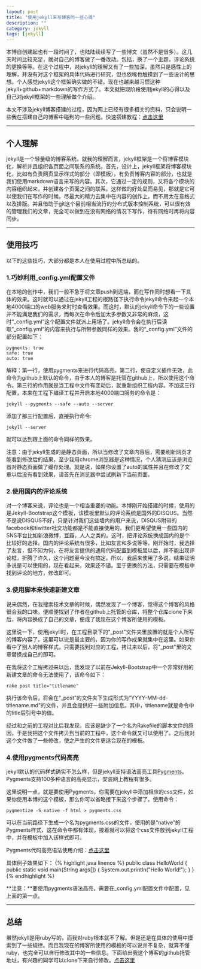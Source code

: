 ```yaml
---
layout: post
title: "使用jekyll来写博客的一些心得"
description: ""
category: jekyll
tags: [jekyll]
---
```


本博自创建起也有一段时间了，也陆陆续续写了一些博文（虽然不是很多）。这几天时间比较充足，就对自己的博客做了一番改动。包括，换了一个主题，评论系统的更换等等。在这个过程中，对jekyll的理解又有了一些加深，虽然只是感性上的理解，并没有对这个框架的具体代码进行研究，但也依稀也触摸到了一些设计的思想。个人感觉jekyll这个框架确实做的不错。现在也越来越习惯这种jekyll+github+markdown的写作方式了。本文就把现阶段使用jekyll的心得以及自己对jekyll框架的一些理解做个介绍。

本文不涉及jekyll博客搭建的过程，因为网上已经有很多相关的资料，只会说明一些我在搭建自己的博客中碰到的一些问题。快速搭建教程：[点击这里](http://jekyllbootstrap.com/)

----
## 个人理解
jekyll是一个轻量级的博客系统。就我的理解而言，jekyll框架是一个将博客模块化，解析并且组织各页面之间联系的系统。首先，设计上，jekyll框架将博客模块化，比如有负责网页显示样式的部分（即模板），有负责博客内容的部分，也就是我们使用markdown语言来写的内容。其次，它通过一定的规则，又将各个模块的内容组织起来，并创建各个页面之间的联系。这样做的好处显而易见，那就是它可以使我们在写作的时候，尽最大的精力去集中在内容的创作上，而不用太在意格式以及排版。并且借助于git这个目前相当流行的分布式版本控制系统，可以很有效的管理我们的文章，完全可以做到在没有网络的情况下写作，待有网络时再将内容同步。

----
## 使用技巧
以下的这些技巧，大部分都是本人在使用过程中所总结的。
### 1.巧妙利用_config.yml配置文件
在本地的创作中，我们一般不急于将文章push到远端，而在写作同时想看一下具体的效果。这时就可以通过在jekyll工程的根路径下执行命令jekyll命令来起一个本地4000端口的web服务来时时查看效果。而这时，默认的jekyll命令下的一些设置并不能满足我们的需求，而每次在命令后加太多参数又非常的麻烦，这时“\_config.yml”这个配置文件就派上用场了。jekyll命令会在执行后读取“\_config.yml”的内容来执行与所带参数同样的效果。我的“\_config.yml”文件的部分配置如下：

	pygments: true
	safe: true
	auto: true
解释：第一行，使用pygments来进行代码高亮。第二行，使自定义插件无效，此命令为github上默认的命令，由于本人的博客是托管在github上，所以使用这个命令。第三行的作用就是当工程中文件有变动后，就重新组织工程内容。不加这三行配置，本来在工程下编译工程并开启本地4000端口服务的命令是：

	jekyll --pygments --safe --auto --server
添加了那三行配置后，直接执行命令:

	jekyll --server
就可以达到跟上面的命令同样的效果。

注意：由于jekyll生成的是静态页面，所以当修改了文章内容后，需要刷新网页才能看到修改后的结果，至少我用chrome浏览器是这种情况，个人猜测应该是浏览器对静态页面做了缓存处理。就是说，如果你设置了auto的属性并且在修改了文章以后没有看到效果，请首先在浏览器中尝试刷新下当前页面。

### 2.使用国内的评论系统
对一个博客来说，评论也是一个相当重要的功能。本博刚开始搭建的时候，使用的是Jekyll-Bootstrap这个模板，该模板里默认的评论系统是国外的DISQUS。当然不是说DISQUS不好，只是针对我们这些墙内的用户来说，DISQUS附带的facebook和tiwitter社交功能都是不能直接使用的。我们更希望使用一些国内的SNS平台比如新浪微博，豆瓣，人人之类的。这时，把评论系统换成国内的是个比较好的选择。国内的评论系统有很多，比如友言和多说等等。刚开始时，我选择了友言，但不知为何，在将友言提供的通用代码配置到模板里以后，并不能出现评论框，折腾了许久，这个问题至今没有搞定。所以，我后来使用了多说。结果证明多说是可以使用的，现在看起来，效果还不错。至于更换的方法，只需要在模板中找到评论的地方，修改即可。

### 3.使用脚本来快速新建文章
说来偶然，在我搜索技术文章的时候，偶然发现了一个博客，觉得这个博客的风格很合我的口味，便顺便找到了作者在github上托管的仓库，将整个仓库clone下来后，将内容换成了自己的文章，便成了我现在这个博客所使用的模板。

这里说一下，使用jekyll时，在工程目录下的"\_post"文件夹里放置的就是个人所写的博客内容了。这里可以说是最主要的，因为你的写作成果就集中在这里。如果你看中了别人的博客样式，只需要找到对应的工程，拷过来以后，将"\_post"里的文章替换成自己的即可。

在我将这个工程拷过来以后，我发现了以前在Jekyll-Bootstrap中一个非常好用的新建文章的命令无法使用了，该命令如下：

	rake post title="titlename"
执行该命令后，将会在“_post”的文件夹下生成形式为“YYYY-MM-dd-titlename.md”的文件，并且会提供好一些附加信息。其中，titlename就是命令中的title后引号中的值。

经过和之前的工程对比后我发现，应该是缺少了一个名为Rakefile的脚本文件的原因，于是我把这个文件拷贝到当前的工程中，这个命令就又可以使用了。之后我对这个文件做了一些修改，使之产生的文件更适合现在的模板。

### 4.使用pygments代码高亮
jekyll默认的代码样式确实不怎么样，但是jekyll支持语法高亮工具[Pygments](http://pygments.org/)。Pygments支持100多种语言的高亮显示，安装网上教程有很多。

这里说明一点，就是要使用Pygments，你需要在jekyll中添加相应的css文件，如果你使用本博的这个模板，那么你可以省略接下来这个步骤了。使用命令：

	pygmentize -S native -f html > pygments.css
可以在当前路径下生成一个名为pygments.css的文件，使用的是“native”的Pygments样式，这在命令中都有体现，接着就可以将这个css文件放到jekyll工程中，并在模板中加入该样式即可。

Pygments代码高亮语法使用介绍：[点击这里](https://github.com/mojombo/jekyll/wiki/Liquid-Extensions)

具体例子效果如下：
{% highlight java linenos %}
public class HelloWorld {
    public static void main(String args[]) {
      System.out.println("Hello World!");
    }
}
{% endhighlight %}


**注意：**要使用pygments语法高亮，需要在_config.yml配置文件中配置，见上面的第一点。


----
## 总结
虽然jekyll是用ruby写的，而我对ruby根本就不了解。但是还是在具体的使用中摸索到了一些规律。而且我现在的博客所使用的模板的可以说并不复杂，就算不懂ruby，也完全可以自行修改其中的一些信息。下面给出我这个博客的github托管地址，有兴趣的同学可以clone下来自行修改。[点击这里](https://github.com/webfrogs/webfrogs.github.com)
